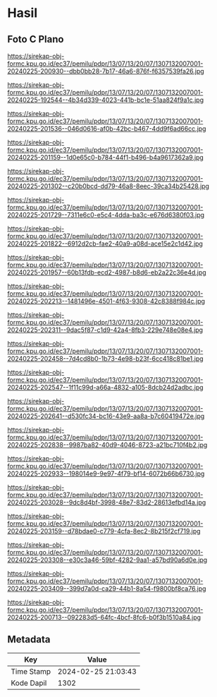 # Hasil

## Foto C Plano

https://sirekap-obj-formc.kpu.go.id/ec37/pemilu/pdpr/13/07/13/20/07/1307132007001-20240225-200930--dbb0bb28-7b17-46a6-876f-f6357539fa26.jpg

https://sirekap-obj-formc.kpu.go.id/ec37/pemilu/pdpr/13/07/13/20/07/1307132007001-20240225-192544--4b34d339-4023-441b-bc1e-51aa824f9a1c.jpg

https://sirekap-obj-formc.kpu.go.id/ec37/pemilu/pdpr/13/07/13/20/07/1307132007001-20240225-201536--046d0616-af0b-42bc-b467-4dd9f6ad66cc.jpg

https://sirekap-obj-formc.kpu.go.id/ec37/pemilu/pdpr/13/07/13/20/07/1307132007001-20240225-201159--1d0e65c0-b784-44f1-b496-b4a9617362a9.jpg

https://sirekap-obj-formc.kpu.go.id/ec37/pemilu/pdpr/13/07/13/20/07/1307132007001-20240225-201302--c20b0bcd-dd79-46a8-8eec-39ca34b25428.jpg

https://sirekap-obj-formc.kpu.go.id/ec37/pemilu/pdpr/13/07/13/20/07/1307132007001-20240225-201729--7311e6c0-e5c4-4dda-ba3c-e676d6380f03.jpg

https://sirekap-obj-formc.kpu.go.id/ec37/pemilu/pdpr/13/07/13/20/07/1307132007001-20240225-201822--6912d2cb-fae2-40a9-a08d-ace15e2c1d42.jpg

https://sirekap-obj-formc.kpu.go.id/ec37/pemilu/pdpr/13/07/13/20/07/1307132007001-20240225-201957--60b13fdb-ecd2-4987-b8d6-eb2a22c36e4d.jpg

https://sirekap-obj-formc.kpu.go.id/ec37/pemilu/pdpr/13/07/13/20/07/1307132007001-20240225-202213--1481496e-4501-4f63-9308-42c8388f984c.jpg

https://sirekap-obj-formc.kpu.go.id/ec37/pemilu/pdpr/13/07/13/20/07/1307132007001-20240225-202311--9dac5f87-c1d9-42a4-8fb3-229e748e08e4.jpg

https://sirekap-obj-formc.kpu.go.id/ec37/pemilu/pdpr/13/07/13/20/07/1307132007001-20240225-202458--7d4cd8b0-1b73-4e98-b23f-6cc418c81be1.jpg

https://sirekap-obj-formc.kpu.go.id/ec37/pemilu/pdpr/13/07/13/20/07/1307132007001-20240225-202547--1f11c99d-a66a-4832-a105-8dcb24d2adbc.jpg

https://sirekap-obj-formc.kpu.go.id/ec37/pemilu/pdpr/13/07/13/20/07/1307132007001-20240225-202641--d530fc34-bc16-43e9-aa8a-b7c60419472e.jpg

https://sirekap-obj-formc.kpu.go.id/ec37/pemilu/pdpr/13/07/13/20/07/1307132007001-20240225-202838--9987ba82-40d9-4046-8723-a21bc710f4b2.jpg

https://sirekap-obj-formc.kpu.go.id/ec37/pemilu/pdpr/13/07/13/20/07/1307132007001-20240225-202933--198014e9-9e97-4f79-bf14-6072b66b6730.jpg

https://sirekap-obj-formc.kpu.go.id/ec37/pemilu/pdpr/13/07/13/20/07/1307132007001-20240225-203028--9dc8d4bf-3998-48e7-83d2-28613efbd14a.jpg

https://sirekap-obj-formc.kpu.go.id/ec37/pemilu/pdpr/13/07/13/20/07/1307132007001-20240225-203159--d78bdae0-c779-4cfa-8ec2-8b215f2cf719.jpg

https://sirekap-obj-formc.kpu.go.id/ec37/pemilu/pdpr/13/07/13/20/07/1307132007001-20240225-203308--e30c3a46-59bf-4282-9aa1-a57bd90a6d0e.jpg

https://sirekap-obj-formc.kpu.go.id/ec37/pemilu/pdpr/13/07/13/20/07/1307132007001-20240225-203409--399d7a0d-ca29-44b1-8a54-f9800bf8ca76.jpg

https://sirekap-obj-formc.kpu.go.id/ec37/pemilu/pdpr/13/07/13/20/07/1307132007001-20240225-200713--092283d5-64fc-4bcf-8fc6-b0f3b1510a84.jpg


## Metadata

| Key        | Value               |
| ---------- | ------------------- |
| Time Stamp | 2024-02-25 21:03:43 |
| Kode Dapil | 1302                |



